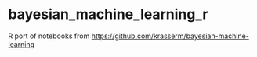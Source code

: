 # bayesian_machine_learning_r
R port of notebooks from https://github.com/krasserm/bayesian-machine-learning
